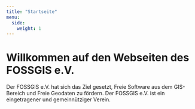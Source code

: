 ```yaml
---
title: "Startseite"
menu:
  side:
    weight: 1
---
```


<h1>Willkommen auf den Webseiten des FOSSGIS e.V.</h1>
Der FOSSGIS e.V. hat sich das Ziel gesetzt, Freie Software aus dem GIS-Bereich und Freie Geodaten zu fördern. Der FOSSGIS e.V. ist ein eingetragener und gemeinnütziger Verein.
